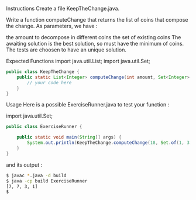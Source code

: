 Instructions
Create a file KeepTheChange.java.

Write a function computeChange that returns the list of coins that compose the change.
As parameters, we have :

the amount to decompose in different coins
the set of existing coins
The awaiting solution is the best solution, so must have the minimum of coins.
The tests are choosen to have an unique solution.

Expected Functions
import java.util.List;
import java.util.Set;

``` java
public class KeepTheChange {
    public static List<Integer> computeChange(int amount, Set<Integer> coins) {
        // your code here
    }
}
```
Usage
Here is a possible ExerciseRunner.java to test your function :

import java.util.Set;

``` java
public class ExerciseRunner {

    public static void main(String[] args) {
        System.out.println(KeepTheChange.computeChange(18, Set.of(1, 3, 7)));
    }
}
```
and its output :

``` bash
$ javac *.java -d build
$ java -cp build ExerciseRunner 
[7, 7, 3, 1]
$ 
```
